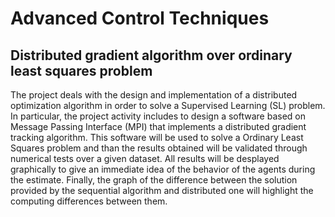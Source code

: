 # Advanced Control Techniques

## Distributed gradient algorithm over ordinary least squares problem

The project deals with the design and implementation of a distributed optimization algorithm in order to solve a Supervised Learning (SL) problem. In particular, the project activity includes to design a software based on Message Passing Interface (MPI) that implements a distributed gradient tracking algorithm. This software will be used to solve a Ordinary Least Squares problem and than the results obtained will be validated through numerical tests over a given dataset. All results will be desplayed graphically to give an immediate idea of the behavior of the agents during the estimate. Finally, the graph of the difference between the solution provided by the sequential algorithm and distributed one will highlight the computing differences between them.
